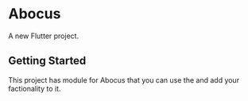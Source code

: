 # Abocus

A new Flutter project.

## Getting Started

This project has module for Abocus that you can use the and add your factionality to it.


